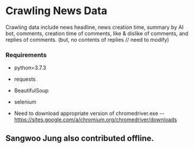 # Crawling News Data

Crawling data include news headline, news creation time, summary by AI bot, comments, creation time of comments, like & dislike of comments, and replies of comments.
(but, no contents of replies // need to modify)

### Requirements
- python=3.7.3
- requests
- BeautifulSoup
- selenium

- Need to download appropriate version of chromedriver.exe
-- https://sites.google.com/a/chromium.org/chromedriver/downloads

## Sangwoo Jung also contributed offline.
